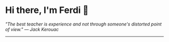 <h1>Hi there, I'm Ferdi 👋</h1>

<p><em>
  "The best teacher is experience and not through someone's distorted point of view." — Jack Kerouac
</em></p>

---
